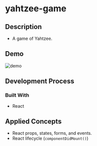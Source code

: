 # yahtzee-game

## Description

- A game of Yahtzee.

## Demo

![demo](yahtzee-game-demo.gif)

## Development Process

### Built With

- React

## Applied Concepts

- React props, states, forms, and events.
- React lifecycle (`componentDidMount()`)

